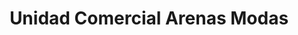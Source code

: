 ---
title: "Unidad Comercial Arenas Modas"
url: /la-habana/unidad-comercial-arenas-modas/
shop: supermercado
---